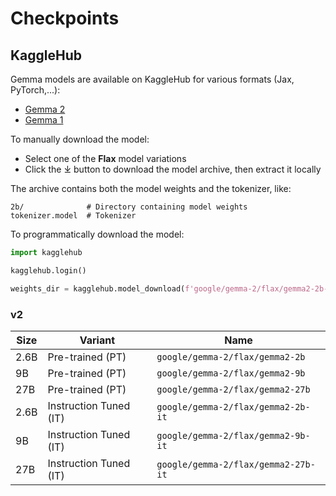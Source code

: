 # Checkpoints

## KaggleHub

Gemma models are available on KaggleHub for various formats (Jax, PyTorch,...):

*   [Gemma 2](https://www.kaggle.com/models/google/gemma-2/)
*   [Gemma 1](https://www.kaggle.com/models/google/gemma/)

To manually download the model:

*   Select one of the **Flax** model variations
*   Click the ⤓ button to download the model archive, then extract it locally

The archive contains both the model weights and the tokenizer, like:

```
2b/              # Directory containing model weights
tokenizer.model  # Tokenizer
```

To programmatically download the model:

```python
import kagglehub

kagglehub.login()

weights_dir = kagglehub.model_download(f'google/gemma-2/flax/gemma2-2b-it')
```

### v2

Size | Variant                | Name
---- | ---------------------- | -----------------------------------
2.6B | Pre-trained (PT)       | `google/gemma-2/flax/gemma2-2b`
9B   | Pre-trained (PT)       | `google/gemma-2/flax/gemma2-9b`
27B  | Pre-trained (PT)       | `google/gemma-2/flax/gemma2-27b`
2.6B | Instruction Tuned (IT) | `google/gemma-2/flax/gemma2-2b-it`
9B   | Instruction Tuned (IT) | `google/gemma-2/flax/gemma2-9b-it`
27B  | Instruction Tuned (IT) | `google/gemma-2/flax/gemma2-27b-it`
